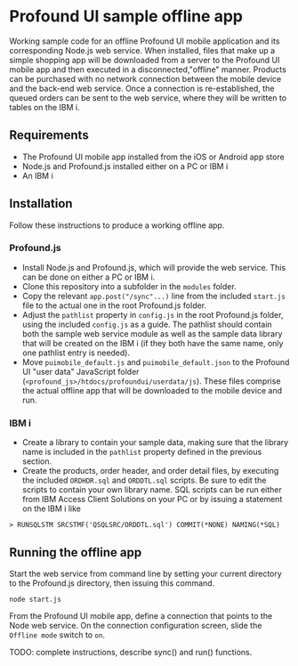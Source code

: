 # Profound UI sample offline app

Working sample code for an offline Profound UI mobile application and its corresponding Node.js web service. When installed, files that make up a simple shopping app will be downloaded from a server to the Profound UI mobile app and then executed in a disconnected,"offline" manner. Products can be purchased with no network connection between the mobile device and the back-end web service. Once a connection is re-established, the queued orders can be sent to the web service, where they will be written to tables on the IBM i.

## Requirements

* The Profound UI mobile app installed from the iOS or Android app store
* Node.js and Profound.js installed either on a PC or IBM i
* An IBM i

## Installation

Follow these instructions to produce a working offline app.

### Profound.js

* Install Node.js and Profound.js, which will provide the web service.  This can be done on either a PC or IBM i.
* Clone this repository into a subfolder in the `modules` folder.
* Copy the relevant `app.post("/sync"...)` line from the included `start.js` file to the actual one in the root Profound.js folder.
* Adjust the `pathlist` property in `config.js` in the root Profound.js folder, using the included `config.js` as a guide. The pathlist should contain both the sample web service module as well as the sample data library that will be created on the IBM i (if they both have the same name, only one pathlist entry is needed).
* Move `puimobile_default.js` and `puimobile_default.json` to the Profound UI "user data" JavaScript folder (`<profound_js>/htdocs/profoundui/userdata/js`).  These files comprise the actual offline app that will be downloaded to the mobile device and run.

### IBM i

* Create a library to contain your sample data, making sure that the library name is included in the `pathlist` property defined in the previous section.
* Create the products, order header, and order detail files, by executing the included `ORDHDR.sql` and `ORDDTL.sql` scripts.  Be sure to edit the scripts to contain your own library name.  SQL scripts can be run either from IBM Access Client Solutions on your PC or by issuing a statement on the IBM i like

```
> RUNSQLSTM SRCSTMF('QSQLSRC/ORDDTL.sql') COMMIT(*NONE) NAMING(*SQL)
```

## Running the offline app

Start the web service from command line by setting your current directory to the Profound.js directory, then issuing this command.

```
node start.js
```

From the Profound UI mobile app, define a connection that points to the Node web service. On the connection configuration screen, slide the `Offline mode` switch to `on`.

TODO: complete instructions, describe sync() and run() functions.
